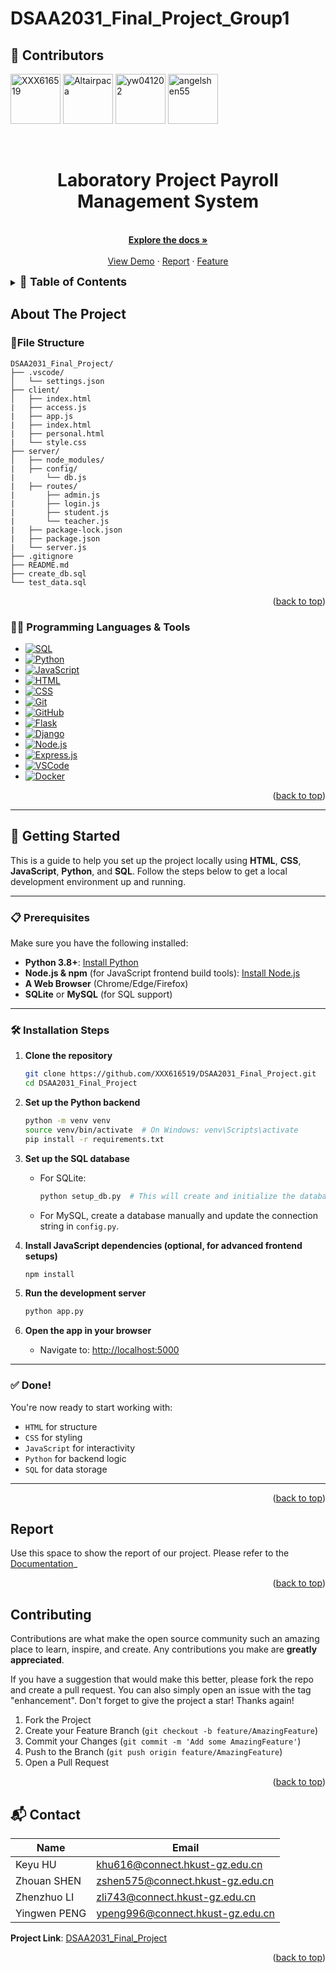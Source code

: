 # DSAA2031_Final_Project_Group1
<a id="readme-top"></a>

## 👥 Contributors

[<img src="https://github.com/XXX616519.png" width="80" alt="XXX616519" />](https://github.com/XXX616519)
[<img src="https://github.com/Altairpaca.png" width="80" alt="Altairpaca" />](https://github.com/Altairpaca)
[<img src="https://github.com/yw041202.png" width="80" alt="yw041202" />](https://github.com/yw041202)
[<img src="https://github.com/angelshen55.png" width="80" alt="angelshen55" />](https://github.com/angelshen55)




<!-- PROJECT LOGO -->
<br />
<div align="center">

<h1 align="center">Laboratory Project Payroll Management System</h1>

  <p align="center">
    <br />
    <a href="https://github.com/XXX616519/DSAA2031_Final_Project"><strong>Explore the docs »</strong></a>
    <br />
    <br />
    <a href="https://github.com/XXX616519/DSAA2031_Final_Project/tree/main/report">View Demo</a>
    &middot;
    <a href="https://github.com/XXX616519/DSAA2031_Final_Project/blob/main/report/functions.md">Report</a>
    &middot;
    <a href="https://github.com/XXX616519/DSAA2031_Final_Project/blob/main/report/functions.md">Feature</a>
  </p>
</div>



<!-- TABLE OF CONTENTS -->
<details>
  <summary><span style="font-size: 18px;"><b>📑 Table of Contents</b></span></summary>
  <ol>
    <li>
      <a href="#about-the-project">About The Project</a>
      <ul>
        <li><a href="#built-with">Built With</a></li>
      </ul>
    </li>
    <li>
      <a href="#getting-started">Getting Started</a>
      <ul>
        <li><a href="#prerequisites">Prerequisites</a></li>
        <li><a href="#installation">Installation</a></li>
      </ul>
    </li>
    <li><a href="#usage">Usage</a></li>
    <li><a href="#roadmap">Roadmap</a></li>
    <li><a href="#contributing">Contributing</a></li>
    <li><a href="#license">License</a></li>
    <li><a href="#contact">Contact</a></li>
    <li><a href="#acknowledgments">Acknowledgments</a></li>
  </ol>
</details>



<!-- ABOUT THE PROJECT -->
## About The Project

<!-- [![Product Name Screen Shot][product-screenshot]](https://example.com) -->

### 📂File Structure
```
DSAA2031_Final_Project/
├── .vscode/                
│   └── settings.json      
├── client/             
│   ├── index.html
|   ├── access.js
|   ├── app.js
|   ├── index.html
|   ├── personal.html
|   └── style.css
├── server/
│   ├── node_modules/
|   ├── config/
|       └── db.js
|   ├── routes/
|       ├── admin.js
|       ├── login.js
|       ├── student.js
|       └── teacher.js
|   ├── package-lock.json
|   ├── package.json
|   └── server.js
├── .gitignore                 
├── README.md            
├── create_db.sql              
└── test_data.sql       
```


<p align="right">(<a href="#readme-top">back to top</a>)</p>



### 🧑‍💻 Programming Languages & Tools

* [![SQL][SQL]][SQL-url]
* [![Python][Python]][Python-url]
* [![JavaScript][JavaScript]][JavaScript-url]
* [![HTML][HTML]][HTML-url]
* [![CSS][CSS]][CSS-url]
* [![Git][Git]][Git-url]
* [![GitHub][GitHub]][GitHub-url]
* [![Flask][Flask]][Flask-url]
* [![Django][Django]][Django-url]
* [![Node.js][Node.js]][Node.js-url]
* [![Express.js][Express.js]][Express.js-url]
* [![VSCode][VSCode]][VSCode-url]
* [![Docker][Docker]][Docker-url]

<p align="right">(<a href="#readme-top">back to top</a>)</p>



<!-- GETTING STARTED -->
---

## 🚀 Getting Started

This is a guide to help you set up the project locally using **HTML**, **CSS**, **JavaScript**, **Python**, and **SQL**. Follow the steps below to get a local development environment up and running.

---

### 📋 Prerequisites

Make sure you have the following installed:

* **Python 3.8+**: [Install Python](https://www.python.org/downloads/)
* **Node.js & npm** (for JavaScript frontend build tools): [Install Node.js](https://nodejs.org/)
* **A Web Browser** (Chrome/Edge/Firefox)
* **SQLite** or **MySQL** (for SQL support)

---

### 🛠️ Installation Steps

1. **Clone the repository**

   ```sh
   git clone https://github.com/XXX616519/DSAA2031_Final_Project.git
   cd DSAA2031_Final_Project
   ```

2. **Set up the Python backend**

   ```sh
   python -m venv venv
   source venv/bin/activate  # On Windows: venv\Scripts\activate
   pip install -r requirements.txt
   ```

3. **Set up the SQL database**

   * For SQLite:

     ```sh
     python setup_db.py  # This will create and initialize the database
     ```
   * For MySQL, create a database manually and update the connection string in `config.py`.

4. **Install JavaScript dependencies (optional, for advanced frontend setups)**

   ```sh
   npm install
   ```

5. **Run the development server**

   ```sh
   python app.py
   ```

6. **Open the app in your browser**

   * Navigate to: [http://localhost:5000](http://localhost:5000)

---

### ✅ Done!

You're now ready to start working with:

* `HTML` for structure
* `CSS` for styling
* `JavaScript` for interactivity
* `Python` for backend logic
* `SQL` for data storage

---

<p align="right">(<a href="#readme-top">back to top</a>)</p>



<!-- USAGE EXAMPLES -->
## Report

Use this space to show the report of our project. 
Please refer to the [Documentation](https://github.com/XXX616519/DSAA2031_Final_Project/blob/main/report/functions.md)_

<p align="right">(<a href="#readme-top">back to top</a>)</p>



<!-- CONTRIBUTING -->
## Contributing

Contributions are what make the open source community such an amazing place to learn, inspire, and create. Any contributions you make are **greatly appreciated**.

If you have a suggestion that would make this better, please fork the repo and create a pull request. You can also simply open an issue with the tag "enhancement".
Don't forget to give the project a star! Thanks again!

1. Fork the Project
2. Create your Feature Branch (`git checkout -b feature/AmazingFeature`)
3. Commit your Changes (`git commit -m 'Add some AmazingFeature'`)
4. Push to the Branch (`git push origin feature/AmazingFeature`)
5. Open a Pull Request

<p align="right">(<a href="#readme-top">back to top</a>)</p>


<!-- CONTACT -->
## 📬 Contact

| Name          | Email                                                |
|---------------|------------------------------------------------------|
| Keyu HU       | [khu616@connect.hkust-gz.edu.cn](mailto:khu616@connect.hkust-gz.edu.cn)     |
| Zhouan SHEN   | [zshen575@connect.hkust-gz.edu.cn](mailto:zshen575@connect.hkust-gz.edu.cn) |
| Zhenzhuo LI   | [zli743@connect.hkust-gz.edu.cn](mailto:zli743@connect.hkust-gz.edu.cn)     |
| Yingwen PENG  | [ypeng996@connect.hkust-gz.edu.cn](mailto:ypeng996@connect.hkust-gz.edu.cn) |

**Project Link**: [DSAA2031_Final_Project](https://github.com/XXX616519/DSAA2031_Final_Project)


<p align="right">(<a href="#readme-top">back to top</a>)</p>



<!-- MARKDOWN LINKS & IMAGES -->
<!-- https://www.markdownguide.org/basic-syntax/#reference-style-links -->
[SQL]: https://img.shields.io/badge/SQL-336791?style=for-the-badge&logo=mysql&logoColor=white
[SQL-url]: https://en.wikipedia.org/wiki/SQL

[Python]: https://img.shields.io/badge/Python-3776AB?style=for-the-badge&logo=python&logoColor=white
[Python-url]: https://www.python.org/

[JavaScript]: https://img.shields.io/badge/JavaScript-F7DF1E?style=for-the-badge&logo=javascript&logoColor=black
[JavaScript-url]: https://developer.mozilla.org/en-US/docs/Web/JavaScript

[HTML]: https://img.shields.io/badge/HTML5-E34F26?style=for-the-badge&logo=html5&logoColor=white
[HTML-url]: https://developer.mozilla.org/en-US/docs/Web/HTML

[CSS]: https://img.shields.io/badge/CSS3-1572B6?style=for-the-badge&logo=css3&logoColor=white
[CSS-url]: https://developer.mozilla.org/en-US/docs/Web/CSS

[Git]: https://img.shields.io/badge/Git-F05032?style=for-the-badge&logo=git&logoColor=white
[Git-url]: https://git-scm.com/

[GitHub]: https://img.shields.io/badge/GitHub-100000?style=for-the-badge&logo=github&logoColor=white
[GitHub-url]: https://github.com/

[Flask]: https://img.shields.io/badge/Flask-000000?style=for-the-badge&logo=flask&logoColor=white
[Flask-url]: https://flask.palletsprojects.com/

[Django]: https://img.shields.io/badge/Django-092E20?style=for-the-badge&logo=django&logoColor=white
[Django-url]: https://www.djangoproject.com/

[Node.js]: https://img.shields.io/badge/Node.js-339933?style=for-the-badge&logo=nodedotjs&logoColor=white
[Node.js-url]: https://nodejs.org/

[Express.js]: https://img.shields.io/badge/Express.js-404D59?style=for-the-badge&logo=express&logoColor=white
[Express.js-url]: https://expressjs.com/

[VSCode]: https://img.shields.io/badge/VS_Code-007ACC?style=for-the-badge&logo=visual-studio-code&logoColor=white
[VSCode-url]: https://code.visualstudio.com/

[Docker]: https://img.shields.io/badge/Docker-2496ED?style=for-the-badge&logo=docker&logoColor=white
[Docker-url]: https://www.docker.com/
